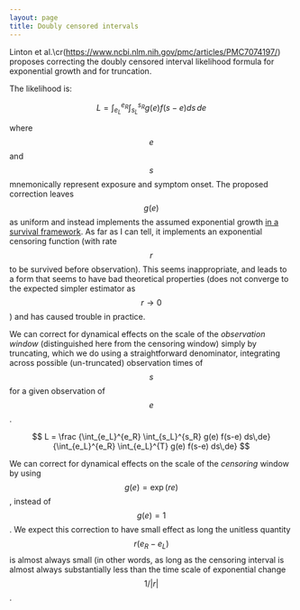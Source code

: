 ```yaml
---
layout: page
title: Doubly censored intervals
---
```


Linton et al.\cr(https://www.ncbi.nlm.nih.gov/pmc/articles/PMC7074197/) proposes correcting the doubly censored interval likelihood formula for exponential growth and for truncation.

The likelihood is:

$$
L =
\int_{e_L}^{e_R}
\int_{s_L}^{s_R}
g(e) f(s-e)
ds\,de
$$

where $$e$$ and $$s$$ mnemonically represent exposure and symptom onset. The proposed correction leaves $$g(e)$$ as uniform and instead implements the assumed exponential growth [in a survival framework](https://speakerdeck.com/highlow/estimation-of-epidemiological-time-intervals-and-their-properties). As far as I can tell, it implements an exponential censoring function (with rate $$r$$ to be survived before observation). This seems inappropriate, and leads to a form that seems to have bad theoretical properties (does not converge to the expected simpler estimator as $$r\to0$$) and has caused trouble in practice.

We can correct for dynamical effects on the scale of the _observation window_ (distinguished here from the censoring window) simply by truncating, which we do using a straightforward denominator, integrating across possible  (un-truncated) observation times of $$s$$ for a given observation of $$e$$.

$$
L = \frac
{\int_{e_L}^{e_R} \int_{s_L}^{s_R} g(e) f(s-e) ds\,de}
{\int_{e_L}^{e_R} \int_{e_L}^{T} g(e) f(s-e) ds\,de}
$$

We can correct for dynamical effects on the scale of the _censoring_ window by using $$g(e) = \exp(re)$$, instead of $$g(e)=1$$. We expect this correction to have small effect as long the unitless quantity $$r(e_R-e_L)$$ is almost always small (in other words, as long as the censoring interval is almost always substantially less than the time scale of exponential change $$1/\vert r\vert $$.
